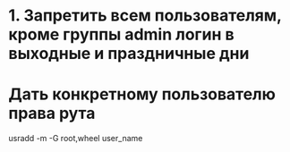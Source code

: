 # 1. Запретить всем пользователям, кроме группы admin логин в выходные и праздничные дни



# Дать конкретному пользователю права рута

usradd -m -G root,wheel user_name
